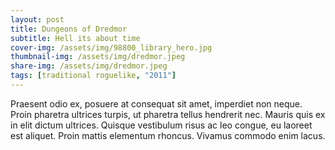 ```yaml
---
layout: post
title: Dungeons of Dredmor
subtitle: Hell its about time
cover-img: /assets/img/98800_library_hero.jpg
thumbnail-img: /assets/img/dredmor.jpeg
share-img: /assets/img/dredmor.jpeg
tags: [traditional roguelike, "2011"]
---
```


Praesent odio ex, posuere at consequat sit amet, imperdiet non neque. Proin pharetra ultrices turpis, ut pharetra tellus hendrerit nec. Mauris quis ex in elit dictum ultrices. Quisque vestibulum risus ac leo congue, eu laoreet est aliquet. Proin mattis elementum rhoncus. Vivamus commodo enim lacus. 
